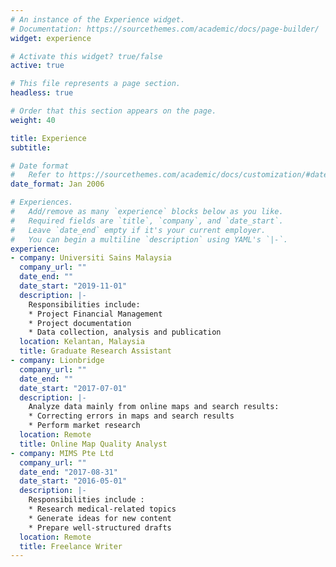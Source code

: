```yaml
---
# An instance of the Experience widget.
# Documentation: https://sourcethemes.com/academic/docs/page-builder/
widget: experience

# Activate this widget? true/false
active: true

# This file represents a page section.
headless: true

# Order that this section appears on the page.
weight: 40

title: Experience
subtitle:

# Date format
#   Refer to https://sourcethemes.com/academic/docs/customization/#date-format
date_format: Jan 2006

# Experiences.
#   Add/remove as many `experience` blocks below as you like.
#   Required fields are `title`, `company`, and `date_start`.
#   Leave `date_end` empty if it's your current employer.
#   You can begin a multiline `description` using YAML's `|-`.
experience:
- company: Universiti Sains Malaysia
  company_url: ""
  date_end: ""
  date_start: "2019-11-01"
  description: |-
    Responsibilities include:
    * Project Financial Management
    * Project documentation
    * Data collection, analysis and publication
  location: Kelantan, Malaysia
  title: Graduate Research Assistant
- company: Lionbridge
  company_url: ""
  date_end: ""
  date_start: "2017-07-01"
  description: |-
    Analyze data mainly from online maps and search results:
    * Correcting errors in maps and search results
    * Perform market research
  location: Remote
  title: Online Map Quality Analyst
- company: MIMS Pte Ltd
  company_url: ""
  date_end: "2017-08-31"
  date_start: "2016-05-01"
  description: |-
    Responsibilities include :
    * Research medical-related topics
    * Generate ideas for new content
    * Prepare well-structured drafts
  location: Remote
  title: Freelance Writer
---
```

